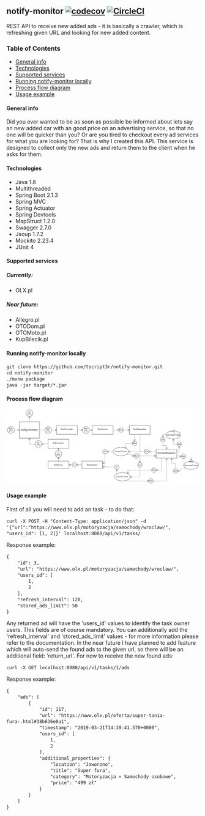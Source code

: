 ## notify-monitor [![codecov](https://codecov.io/gh/tscript3r/notify-monitor/branch/master/graph/badge.svg)](https://codecov.io/gh/tscript3r/notify-monitor) [![CircleCI](https://circleci.com/gh/tscript3r/notify-monitor.svg?style=svg)](https://circleci.com/gh/tscript3r/notify-monitor)

REST API to receive new added ads - it is basically a crawler, 
which is refreshing given URL and looking for new added content.

### Table of Contents
* [General info](#general-info)
* [Technologies](#technologies)
* [Supported services](#supported-services)
* [Running notify-monitor locally](#running-notify-monitor-locally)
* [Process flow diagram](#process-flow-diagram)
* [Usage example](#usage-example)

#### General info
Did you ever wanted to be as soon as possible be informed about 
lets say an new added car with an good price on an advertising service, 
so that no one will be quicker than you? Or are you tired to checkout
every ad services for what you are looking for? That is why I created 
this API. This service is designed to collect only the new ads and
return them to the client when he asks for them.

#### Technologies
* Java 1.8
* Multithreaded
* Spring Boot 2.1.3
* Spring MVC
* Spring Actuator
* Spring Devtools
* MapStruct 1.2.0
* Swagger 2.7.0
* Jsoup 1.7.2
* Mockito 2.23.4
* JUnit 4

#### Supported services
##### Currently:
* OLX.pl
##### Near future:
* Allegro.pl
* OTODom.pl
* OTOMoto.pl
* KupBilecik.pl
####

#### Running notify-monitor locally
```
git clone https://github.com/tscript3r/notify-monitor.git
cd notify-monitor
./mvnw package
java -jar target/*.jar
```

#### Process flow diagram
![diagram](./img/processFlow.png)

#### Usage example
First of all you will need to add an task - to do that:

```
curl -X POST -H "Content-Type: application/json" -d '{"url":"https://www.olx.pl/motoryzacja/samochody/wroclaw/", "users_id": [1, 2]}' localhost:8080/api/v1/tasks/
```

Response example:

```
{
    "id": 3,
    "url": "https://www.olx.pl/motoryzacja/samochody/wroclaw/",
    "users_id": [
        1,
        2
    ],
    "refresh_interval": 120,
    "stored_ads_limit": 50
}
```

Any returned ad will have the 'users_id' values to identify the task owner users.
This fields are of course mandatory. You can additionally add the 'refresh_interval' 
and 'stored_ads_limit' values - for more information please refer to the documentation.
In the near future I have planned to add feature which will auto-send the found ads to 
the given url, so there will be an additional field: 'return_url'.
For now to receive the new found ads:

```
curl -X GET localhost:8080/api/v1/tasks/1/ads
```

Response example:

```
{
    "ads": [
        {
            "id": 117,
            "url": "https://www.olx.pl/oferta/super-tania-fura-.html#38b636e8a1",
            "timestamp": "2019-03-21T14:39:41.570+0000",
            "users_id": [
                1,
                2
            ],
            "additional_properties": {
                "location": "Jaworzno",
                "title": "Super fura",
                "category": "Motoryzacja » Samochody osobowe",
                "price": "499 zł"
            }
        }
    ]
}
```
